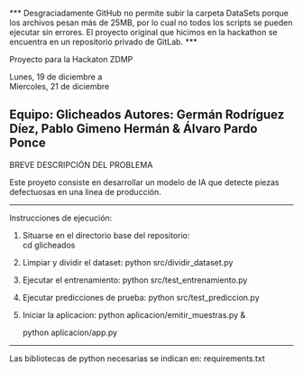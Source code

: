 *** Desgraciadamente GitHub no permite subir la carpeta DataSets porque los archivos pesan más de 25MB, por lo cual no todos los scripts se pueden ejecutar sin errores. El proyecto original que hicimos en la hackathon se encuentra en un repositorio privado de GitLab. ***

Proyecto para la Hackaton ZDMP

Lunes, 19 de diciembre
        a  
Miercoles, 21 de diciembre

Equipo: Glicheados
Autores: Germán Rodríguez Díez, Pablo Gimeno Hermán & Álvaro Pardo Ponce
-----------------------------------

BREVE DESCRIPCIÓN DEL PROBLEMA

Este proyeto consiste en desarrollar un modelo de IA que detecte piezas defectuosas en una linea de producción.

------------------------------

Instrucciones de ejecución:

1. Situarse en el directorio base del repositorio:   
    cd glicheados
2. Limpiar y dividir el dataset:
    python src/dividir_dataset.py
3. Ejecutar el entrenamiento:
    python src/test_entrenamiento.py
4. Ejecutar predicciones de prueba:
    python src/test_prediccion.py
5. Iniciar la aplicacion:
    python aplicacion/emitir_muestras.py &
    
    python aplicacion/app.py

------------------------------

Las bibliotecas de python necesarias se indican en:
requirements.txt
